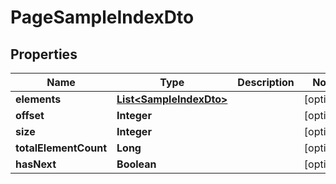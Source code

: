# PageSampleIndexDto

## Properties
Name | Type | Description | Notes
------------ | ------------- | ------------- | -------------
**elements** | [**List&lt;SampleIndexDto&gt;**](SampleIndexDto.md) |  |  [optional]
**offset** | **Integer** |  |  [optional]
**size** | **Integer** |  |  [optional]
**totalElementCount** | **Long** |  |  [optional]
**hasNext** | **Boolean** |  |  [optional]
